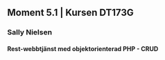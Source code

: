 ## Moment 5.1 | Kursen DT173G
### Sally Nielsen

#### Rest-webbtjänst med objektorienterad PHP - CRUD